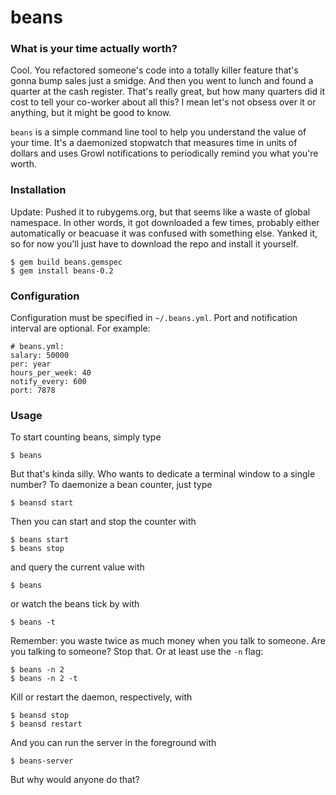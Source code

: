 # beans

### What is your time actually worth?

Cool. You refactored someone's code into a totally killer feature that's gonna bump sales just a smidge. And then you went to lunch and found a quarter at the cash register. That's really great, but how many quarters did it cost to tell your co-worker about all this? I mean let's not obsess over it or anything, but it might be good to know.

`beans` is a simple command line tool to help you understand the value of your time. It's a daemonized stopwatch that measures time in units of dollars and uses Growl notifications to periodically remind you what you're worth.

### Installation

Update: Pushed it to rubygems.org, but that seems like a waste of global namespace. In other words, it got downloaded a few times, probably either automatically or beacuase it was confused with something else. Yanked it, so for now you'll just have to download the repo and install it yourself.

    $ gem build beans.gemspec
    $ gem install beans-0.2

### Configuration

Configuration must be specified in `~/.beans.yml`. Port and notification interval are optional. For example:

    # beans.yml:
    salary: 50000
    per: year
    hours_per_week: 40
    notify_every: 600
    port: 7878

### Usage

To start counting beans, simply type

    $ beans

But that's kinda silly. Who wants to dedicate a terminal window to a single number? To daemonize a bean counter, just type

    $ beansd start

Then you can start and stop the counter with

    $ beans start
    $ beans stop

and query the current value with

    $ beans

or watch the beans tick by with

    $ beans -t

Remember: you waste twice as much money when you talk to someone. Are you talking to someone? Stop that. Or at least use the `-n` flag:

    $ beans -n 2
    $ beans -n 2 -t

Kill or restart the daemon, respectively, with

    $ beansd stop
    $ beansd restart

And you can run the server in the foreground with

    $ beans-server

But why would anyone do that?
